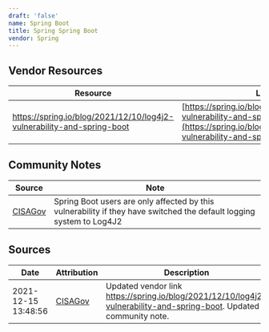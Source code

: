 ```yaml
---
draft: 'false'
name: Spring Boot
title: Spring Spring Boot
vendor: Spring
---
```


## Vendor Resources
| Resource | Link |
| --- | --- |
| https://spring.io/blog/2021/12/10/log4j2-vulnerability-and-spring-boot | [https://spring.io/blog/2021/12/10/log4j2-vulnerability-and-spring-boot](https://spring.io/blog/2021/12/10/log4j2-vulnerability-and-spring-boot) |


## Community Notes
| Source | Note |
| --- | --- |
| [CISAGov](https://raw.githubusercontent.com/cisagov/log4j-affected-db/develop/README.md) | Spring Boot users are only affected by this vulnerability if they have switched the default logging system to Log4J2 |

## Sources
| Date | Attribution | Description |
| --- | --- | --- |
| 2021-12-15 13:48:56 | [CISAGov](https://raw.githubusercontent.com/cisagov/log4j-affected-db/develop/README.md) | Updated vendor link https://spring.io/blog/2021/12/10/log4j2-vulnerability-and-spring-boot. Updated community note.  |
